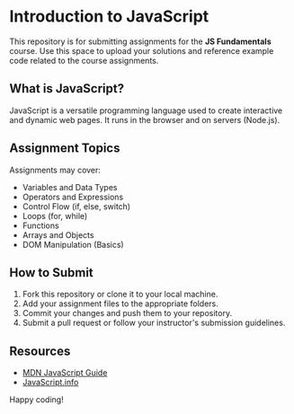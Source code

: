# Introduction to JavaScript

This repository is for submitting assignments for the **JS Fundamentals** course. Use this space to upload your solutions and reference example code related to the course assignments.

## What is JavaScript?

JavaScript is a versatile programming language used to create interactive and dynamic web pages. It runs in the browser and on servers (Node.js).

## Assignment Topics

Assignments may cover:

- Variables and Data Types
- Operators and Expressions
- Control Flow (if, else, switch)
- Loops (for, while)
- Functions
- Arrays and Objects
- DOM Manipulation (Basics)

## How to Submit

1. Fork this repository or clone it to your local machine.
2. Add your assignment files to the appropriate folders.
3. Commit your changes and push them to your repository.
4. Submit a pull request or follow your instructor's submission guidelines.

## Resources

- [MDN JavaScript Guide](https://developer.mozilla.org/en-US/docs/Web/JavaScript/Guide)
- [JavaScript.info](https://javascript.info/)

Happy coding!